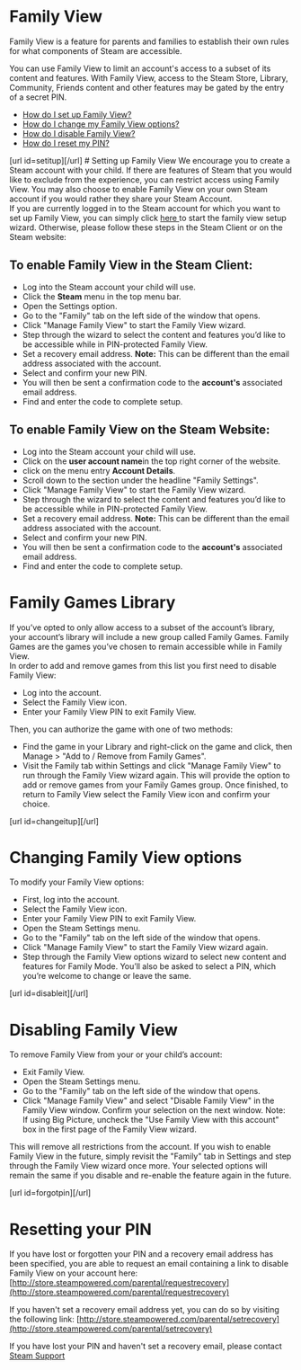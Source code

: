 # Family View

Family View is a feature for parents and families to establish their own rules for what components of Steam are accessible.  
  
You can use Family View to limit an account's access to a subset of its content and features. With Family View, access to the Steam Store, Library, Community, Friends content and other features may be gated by the entry of a secret PIN.  
  

* [How do I set up Family View?](#setitup)
* [How do I change my Family View options?](#changeitup)
* [How do I disable Family View?](#disableit)
* [How do I reset my PIN?](#forgotpin)

  
[url id=setitup][/url] # Setting up Family View
We encourage you to create a Steam account with your child. If there are features of Steam that you would like to exclude from the experience, you can restrict access using Family View. You may also choose to enable Family View on your own Steam account if you would rather they share your Steam Account.   
If you are currently logged in to the Steam account for which you want to set up Family View, you can simply click [here ](https://store.steampowered.com/parental/set)to start the family view setup wizard. Otherwise, please follow these steps in the Steam Client or on the Steam website:   
  
## To enable Family View in the Steam Client:
  

* Log into the Steam account your child will use.
* Click the **Steam** menu in the top menu bar.
* Open the Settings option.
* Go to the "Family" tab on the left side of the window that opens.
* Click "Manage Family View" to start the Family View wizard.
* Step through the wizard to select the content and features you’d like to be accessible while in PIN-protected Family View.
* Set a recovery email address. **Note:** This can be different than the email address associated with the account.
* Select and confirm your new PIN.
* You will then be sent a confirmation code to the **account's** associated email address.
* Find and enter the code to complete setup.

    
  
## To enable Family View on the Steam Website:
  

* Log into the Steam account your child will use.
* Click on the **user account name**in the top right corner of the website.
* click on the menu entry **Account Details**.
* Scroll down to the section under the headline "Family Settings".
* Click "Manage Family View" to start the Family View wizard.
* Step through the wizard to select the content and features you’d like to be accessible while in PIN-protected Family View.
* Set a recovery email address. **Note:** This can be different than the email address associated with the account.
* Select and confirm your new PIN.
* You will then be sent a confirmation code to the **account's** associated email address.
* Find and enter the code to complete setup.

    
  
# Family Games Library
If you’ve opted to only allow access to a subset of the account’s library, your account’s library will include a new group called Family Games. Family Games are the games you’ve chosen to remain accessible while in Family View.  
In order to add and remove games from this list you first need to disable Family View:  

* Log into the account.
* Select the Family View icon.
* Enter your Family View PIN to exit Family View.

  
Then, you can authorize the game with one of two methods:  

* Find the game in your Library and right-click on the game and click, then Manage > "Add to / Remove from Family Games".
* Visit the Family tab within Settings and click "Manage Family View" to run through the Family View wizard again. This will provide the option to add or remove games from your Family Games group. Once finished, to return to Family View select the Family View icon and confirm your choice.

 [url id=changeitup][/url]   
# Changing Family View options
To modify your Family View options:  

* First, log into the account.
* Select the Family View icon.
* Enter your Family View PIN to exit Family View.
* Open the Steam Settings menu.
* Go to the "Family" tab on the left side of the window that opens.
* Click "Manage Family View" to start the Family View wizard again.
* Step through the Family View options wizard to select new content and features for Family Mode. You’ll also be asked to select a PIN, which you’re welcome to change or leave the same.

    
[url id=disableit][/url]   
# Disabling Family View
To remove Family View from your or your child’s account:  

* Exit Family View.
* Open the Steam Settings menu.
* Go to the "Family" tab on the left side of the window that opens.
* Click "Manage Family View" and select "Disable Family View" in the Family View window. Confirm your selection on the next window. Note: If using Big Picture, uncheck the "Use Family View with this account" box in the first page of the Family View wizard.

 This will remove all restrictions from the account. If you wish to enable Family View in the future, simply revisit the "Family" tab in Settings and step through the Family View wizard once more. Your selected options will remain the same if you disable and re-enable the feature again in the future.  
  
[url id=forgotpin][/url]   
# Resetting your PIN
If you have lost or forgotten your PIN and a recovery email address has been specified, you are able to request an email containing a link to disable Family View on your account here: [http://store.steampowered.com/parental/requestrecovery](http://store.steampowered.com/parental/requestrecovery)  
  
If you haven't set a recovery email address yet, you can do so by visiting the following link: [http://store.steampowered.com/parental/setrecovery](http://store.steampowered.com/parental/setrecovery)  
  
If you have lost your PIN and haven't set a recovery email, please contact [Steam Support](https://help.steampowered.com/en/faqs/view/6F69-0324-B2DB-6E7E)  
  
